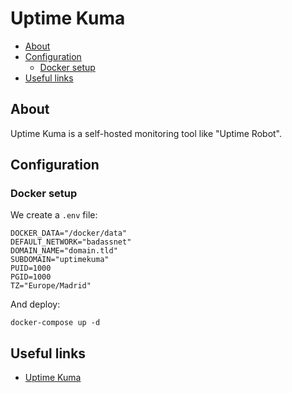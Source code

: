 # Uptime Kuma

- [About](#about)
- [Configuration](#configuration)
  * [Docker setup](#docker-setup)
- [Useful links](#useful-links)

## About

Uptime Kuma is a self-hosted monitoring tool like "Uptime Robot".

## Configuration

### Docker setup

We create a `.env` file:

```shell
DOCKER_DATA="/docker/data"
DEFAULT_NETWORK="badassnet"
DOMAIN_NAME="domain.tld"
SUBDOMAIN="uptimekuma"
PUID=1000
PGID=1000
TZ="Europe/Madrid"
```

And deploy:

    docker-compose up -d

## Useful links

- [Uptime Kuma](https://uptime.kuma.pet/)
